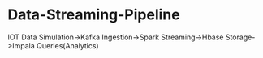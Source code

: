 # Data-Streaming-Pipeline
IOT Data Simulation->Kafka Ingestion->Spark Streaming->Hbase Storage->Impala Queries(Analytics)
